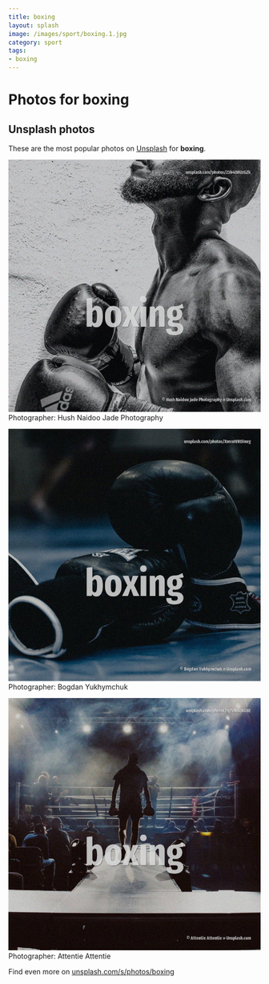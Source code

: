 ```yaml
---
title: boxing
layout: splash
image: /images/sport/boxing.1.jpg
category: sport
tags:
- boxing
---
```

# Photos for boxing
 
## Unsplash photos
These are the most popular photos on [Unsplash](https://unsplash.com) for **boxing**.
 
![boxing](/images/sport/boxing.1.jpg)
Photographer:  Hush Naidoo Jade Photography
 
![boxing](/images/sport/boxing.2.jpg)
Photographer:  Bogdan Yukhymchuk
 
![boxing](/images/sport/boxing.3.jpg)
Photographer:  Attentie Attentie
 
Find even more on [unsplash.com/s/photos/boxing](https://unsplash.com/s/photos/boxing)
 
